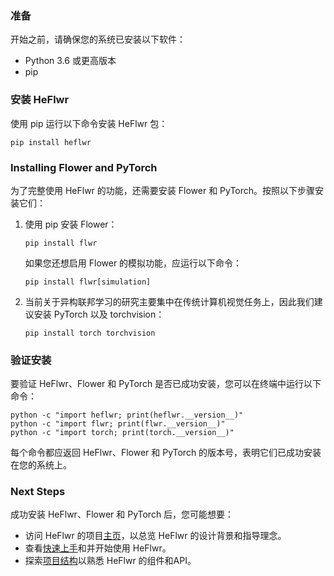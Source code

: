 ### 准备
开始之前，请确保您的系统已安装以下软件：
- Python 3.6 或更高版本
- pip

### 安装 HeFlwr
使用 pip 运行以下命令安装 HeFlwr 包：
``` shell
pip install heflwr
```

### Installing Flower and PyTorch
为了完整使用 HeFlwr 的功能，还需要安装 Flower 和 PyTorch。按照以下步骤安装它们：

1. 使用 pip 安装 Flower：
    ``` shell
    pip install flwr
    ```
    如果您还想启用 Flower 的模拟功能，应运行以下命令：
    ``` shell
    pip install flwr[simulation]
    ```

2. 当前关于异构联邦学习的研究主要集中在传统计算机视觉任务上，因此我们建议安装 PyTorch 以及 torchvision：
    ``` shell
    pip install torch torchvision
    ```

### 验证安装
要验证 HeFlwr、Flower 和 PyTorch 是否已成功安装，您可以在终端中运行以下命令：
``` shell
python -c "import heflwr; print(heflwr.__version__)"
python -c "import flwr; print(flwr.__version__)"
python -c "import torch; print(torch.__version__)"
```
每个命令都应返回 HeFlwr、Flower 和 PyTorch 的版本号，表明它们已成功安装在您的系统上。

### Next Steps
成功安装 HeFlwr、Flower 和 PyTorch 后，您可能想要：
- 访问 HeFlwr 的项目[主页]()，以总览 HeFlwr 的设计背景和指导理念。
- 查看[快速上手]()和并开始使用 HeFlwr。
- 探索[项目结构]()以熟悉 HeFlwr 的组件和API。

